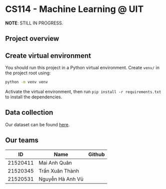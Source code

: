 # CS114 - Machine Learning @ UIT
**NOTE**: STILL IN PROGRESS.
## Project overview

## Create virtual environment
You should run this project in a Python virtual environment. Create `venv/` in the project root using:
```bash
python -m venv venv
```
Activate the virtual environment, then run `pip install -r requirements.txt` to install the dependencies.

## Data collection
Our dataset can be found [here]().

## Our teams
| ID | Name | Github |
| -- | ---- | ------ |
| 21520411 | Mai Anh Quân | |
| 21520345 | Trần Xuân Thành | |
| 21520531 | Nguyễn Hà Anh Vũ | |
